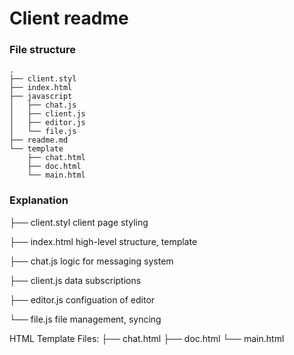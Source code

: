 Client readme
=============

### File structure

    .
    ├── client.styl
    ├── index.html
    ├── javascript
    │   ├── chat.js
    │   ├── client.js
    │   ├── editor.js
    │   └── file.js
    ├── readme.md
    └── template
        ├── chat.html
        ├── doc.html
        └── main.html

### Explanation

├── client.styl
    client page styling

├── index.html
    high-level structure, template

├── chat.js
    logic for messaging system

├── client.js
    data subscriptions

├── editor.js
    configuation of editor

└── file.js
    file management, syncing

HTML Template Files:
├── chat.html
├── doc.html
└── main.html
